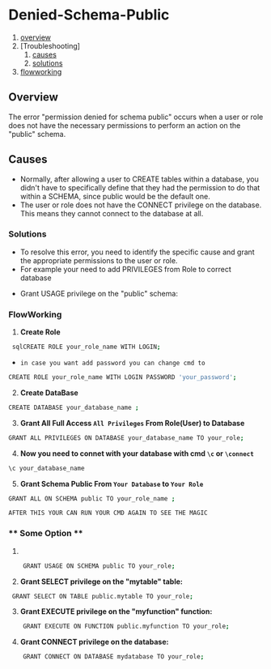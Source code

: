 # Denied-Schema-Public
1. [overview](#overview)
2. [Troubleshooting] 
    1.  [causes](#causes)
    2.  [solutions](#solutions)  
3. [flowworking](#flowworking)

## Overview
The error "permission denied for schema public" occurs when a user or role does not have the necessary permissions to perform an action on the "public" schema.

## Causes
* Normally, after allowing a user to CREATE tables within a database, you didn't have to specifically define that they had the permission to do that within a SCHEMA, since public would be the default one.
* The user or role does not have the CONNECT privilege on the database. This means they cannot connect to the database at all.


### Solutions
* To resolve this error, you need to identify the specific cause and grant the appropriate permissions to the user or role.
* For example your need to add PRIVILEGES from Role to correct database
- Grant USAGE privilege on the "public" schema: 

### FlowWorking 
1. **Create Role**
```bash
 sqlCREATE ROLE your_role_name WITH LOGIN; 
```
- `in case you want add password you can change cmd to` 
```bash 
CREATE ROLE your_role_name WITH LOGIN PASSWORD 'your_password';
```
2. **Create DataBase**
```bash 
CREATE DATABASE your_database_name ;
```
3. **Grant All Full Access `All Privileges` From Role(User) to Database** 
```bash 
GRANT ALL PRIVILEGES ON DATABASE your_database_name TO your_role;
```
4. **Now you need to connet with your database with cmd `\c` or `\connect `**
```bash 
\c your_database_name
```
5. **Grant Schema Public From `Your Database` to `Your Role`** 
```bash 
GRANT ALL ON SCHEMA public TO your_role_name ;
```
`AFTER THIS YOUR CAN RUN YOUR CMD AGAIN TO SEE THE MAGIC` 

### ** Some Option ** 
1. 
```bash
    GRANT USAGE ON SCHEMA public TO your_role;
```
2. **Grant SELECT privilege on the "mytable" table:**
```bash   
 GRANT SELECT ON TABLE public.mytable TO your_role;
```
3. **Grant EXECUTE privilege on the "myfunction" function:**
```bash
    GRANT EXECUTE ON FUNCTION public.myfunction TO your_role;
```
4. **Grant CONNECT privilege on the database:**
```bash 
    GRANT CONNECT ON DATABASE mydatabase TO your_role;
```